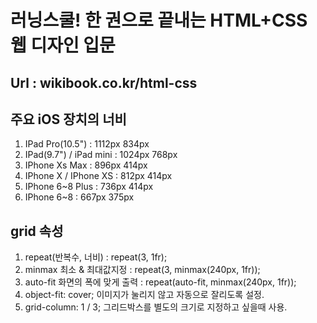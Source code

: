 # 러닝스쿨! 한 권으로 끝내는 HTML+CSS 웹 디자인 입문

## Url : wikibook.co.kr/html-css

## 주요 iOS 장치의 너비

1. IPad Pro(10.5") : 1112px 834px
2. IPad(9.7") / iPad mini : 1024px 768px
3. IPhone Xs Max : 896px 414px
4. IPhone X / IPhone XS : 812px 414px
5. IPhone 6~8 Plus : 736px 414px
6. IPhone 6~8 : 667px 375px

## grid 속성

1. repeat(반복수, 너비) : repeat(3, 1fr);
2. minmax 최소 & 최대값지정 : repeat(3, minmax(240px, 1fr));
3. auto-fit 화면의 폭에 맞게 출력 : repeat(auto-fit, minmax(240px, 1fr));
4. object-fit: cover; 이미지가 눌리지 않고 자동으로 잘리도록 설정.
5. grid-column: 1 / 3; 그리드박스를 별도의 크기로 지정하고 싶을때 사용.

